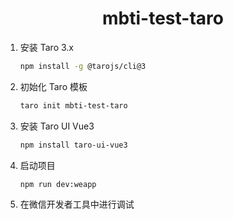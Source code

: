 <h1 style="text-align: center; font-weight: bold">mbti-test-taro</h1>

1. 安装 Taro 3.x
    ```sh
    npm install -g @tarojs/cli@3
    ```
2. 初始化 Taro 模板
    ```sh
    taro init mbti-test-taro
    ```
3. 安装 Taro UI Vue3
    ```sh
    npm install taro-ui-vue3
    ```
4. 启动项目
    ```sh
    npm run dev:weapp
    ```
5. 在微信开发者工具中进行调试
